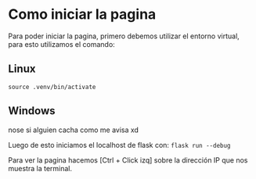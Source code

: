 # Como iniciar la pagina
Para poder iniciar la pagina, primero debemos utilizar el entorno virtual, para esto utilizamos el comando:
## Linux
```source .venv/bin/activate```
## Windows
nose si alguien cacha como me avisa xd

Luego de esto iniciamos el localhost de flask con:
```flask run --debug```

Para ver la pagina hacemos [Ctrl + Click izq] sobre la dirección IP que nos muestra la terminal.
